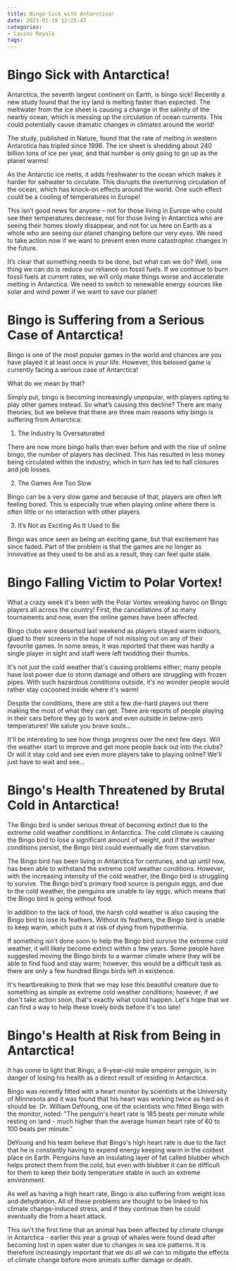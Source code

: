 ```yaml
---
title: Bingo Sick with Antarctica!
date: 2023-01-19 12:25:47
categories:
- Casino Royale
tags:
---
```



#  Bingo Sick with Antarctica!

Antarctica, the seventh largest continent on Earth, is bingo sick! Recently a new study found that the icy land is melting faster than expected. The meltwater from the ice sheet is causing a change in the salinity of the nearby ocean, which is messing up the circulation of ocean currents. This could potentially cause dramatic changes in climates around the world!

The study, published in Nature, found that the rate of melting in western Antarctica has tripled since 1996. The ice sheet is shedding about 240 billion tons of ice per year, and that number is only going to go up as the planet warms!

As the Antarctic ice melts, it adds freshwater to the ocean which makes it harder for saltwater to circulate. This disrupts the overturning circulation of the ocean, which has knock-on effects around the world. One such effect could be a cooling of temperatures in Europe!

This isn’t good news for anyone – not for those living in Europe who could see their temperatures decrease, not for those living in Antarctica who are seeing their homes slowly disappear, and not for us here on Earth as a whole who are seeing our planet changing before our very eyes. We need to take action now if we want to prevent even more catastrophic changes in the future.

It’s clear that something needs to be done, but what can we do? Well, one thing we can do is reduce our reliance on fossil fuels. If we continue to burn fossil fuels at current rates, we will only make things worse and accelerate melting in Antarctica. We need to switch to renewable energy sources like solar and wind power if we want to save our planet!

#  Bingo is Suffering from a Serious Case of Antarctica!

Bingo is one of the most popular games in the world and chances are you have played it at least once in your life. However, this beloved game is currently facing a serious case of Antarctica!

What do we mean by that?

Simply put, bingo is becoming increasingly unpopular, with players opting to play other games instead. So what’s causing this decline? There are many theories, but we believe that there are three main reasons why bingo is suffering from Antarctica:

1) The Industry Is Oversaturated

There are now more bingo halls than ever before and with the rise of online bingo, the number of players has declined. This has resulted in less money being circulated within the industry, which in turn has led to hall closures and job losses.

2) The Games Are Too Slow

Bingo can be a very slow game and because of that, players are often left feeling bored. This is especially true when playing online where there is often little or no interaction with other players.

3) It’s Not as Exciting As It Used to Be

Bingo was once seen as being an exciting game, but that excitement has since faded. Part of the problem is that the games are no longer as innovative as they used to be and as a result, they can feel quite stale.

#  Bingo Falling Victim to Polar Vortex!

What a crazy week it's been with the Polar Vortex wreaking havoc on Bingo players all across the country! First, the cancellations of so many tournaments and now, even the online games have been affected.

Bingo clubs were deserted last weekend as players stayed warm indoors, glued to their screens in the hope of not missing out on any of their favourite games. In some areas, it was reported that there was hardly a single player in sight and staff were left twiddling their thumbs.

It's not just the cold weather that's causing problems either; many people have lost power due to storm damage and others are struggling with frozen pipes. With such hazardous conditions outside, it's no wonder people would rather stay cocooned inside where it's warm!

Despite the conditions, there are still a few die-hard players out there making the most of what they can get. There are reports of people playing in their cars before they go to work and even outside in below-zero temperatures! We salute you brave souls...

It'll be interesting to see how things progress over the next few days. Will the weather start to improve and get more people back out into the clubs? Or will it stay cold and see even more players take to playing online? We'll just have to wait and see...

#  Bingo's Health Threatened by Brutal Cold in Antarctica!

The Bingo bird is under serious threat of becoming extinct due to the extreme cold weather conditions in Antarctica. The cold climate is causing the Bingo bird to lose a significant amount of weight, and if the weather conditions persist, the Bingo bird could eventually die from starvation.

The Bingo bird has been living in Antarctica for centuries, and up until now, has been able to withstand the extreme cold weather conditions. However, with the increasing intensity of the cold weather, the Bingo bird is struggling to survive. The Bingo bird's primary food source is penguin eggs, and due to the cold weather, the penguins are unable to lay eggs, which means that the Bingo bird is going without food.

In addition to the lack of food, the harsh cold weather is also causing the Bingo bird to lose its feathers. Without its feathers, the Bingo bird is unable to keep warm, which puts it at risk of dying from hypothermia.

If something isn't done soon to help the Bingo bird survive the extreme cold weather, it will likely become extinct within a few years. Some people have suggested moving the Bingo birds to a warmer climate where they will be able to find food and stay warm; however, this would be a difficult task as there are only a few hundred Bingo birds left in existence.

It's heartbreaking to think that we may lose this beautiful creature due to something as simple as extreme cold weather conditions; however, if we don't take action soon, that's exactly what could happen. Let's hope that we can find a way to help these lovely birds before it's too late!

#  Bingo's Health at Risk from Being in Antarctica!

It has come to light that Bingo, a 9-year-old male emperor penguin, is in danger of losing his health as a direct result of residing in Antarctica.

Bingo was recently fitted with a heart monitor by scientists at the University of Minnesota and it was found that his heart was working twice as hard as it should be. Dr. William DeYoung, one of the scientists who fitted Bingo with the monitor, noted: "The penguin's heart rate is 185 beats per minute while resting on land - much higher than the average human heart rate of 60 to 100 beats per minute."

DeYoung and his team believe that Bingo's high heart rate is due to the fact that he is constantly having to expend energy keeping warm in the coldest place on Earth. Penguins have an insulating layer of fat called blubber which helps protect them from the cold, but even with blubber it can be difficult for them to keep their body temperature stable in such an extreme environment.

As well as having a high heart rate, Bingo is also suffering from weight loss and dehydration. All of these problems are thought to be linked to his climate change-induced stress, and if they continue then he could eventually die from a heart attack.

This isn't the first time that an animal has been affected by climate change in Antarctica - earlier this year a group of whales were found dead after becoming lost in open water due to changes in sea ice patterns. It is therefore increasingly important that we do all we can to mitigate the effects of climate change before more animals suffer damage or death.